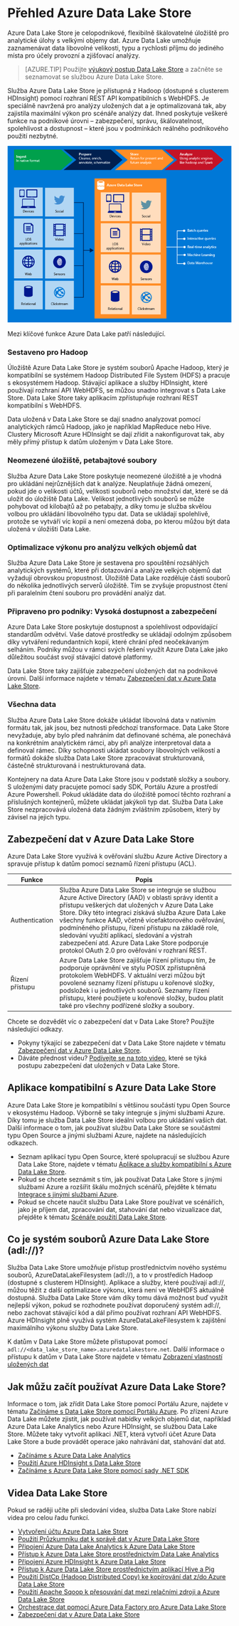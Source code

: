 <properties
   pageTitle="Přehled Azure Data Lake Store | Azure"
   description="Seznámení se službou Azure Data Lake Store a jejími výhodami oproti jiným úložištím dat"
   services="data-lake-store"
   documentationCenter=""
   authors="nitinme"
   manager="paulettm"
   editor="cgronlun"/>

<tags
   ms.service="data-lake-store"
   ms.devlang="na"
   ms.topic="get-started-article"
   ms.tgt_pltfrm="na"
   ms.workload="big-data"
   ms.date="08/02/2016"
   ms.author="nitinme"/>

# Přehled Azure Data Lake Store

Azure Data Lake Store je celopodnikové, flexibilně škálovatelné úložiště pro analytické úlohy s velkými objemy dat. Azure Data Lake umožňuje zaznamenávat data libovolné velikosti, typu a rychlosti příjmu do jediného místa pro účely provozní a zjišťovací analýzy.

> [AZURE.TIP] Použijte [výukový postup Data Lake Store](https://azure.microsoft.com/documentation/learning-paths/data-lake-store-self-guided-training/) a začněte se seznamovat se službou Azure Data Lake Store.

Služba Azure Data Lake Store je přístupná z Hadoop (dostupné s clusterem HDInsight) pomocí rozhraní REST API kompatibilních s WebHDFS. Je speciálně navržená pro analýzy uložených dat a je optimalizovaná tak, aby zajistila maximální výkon pro scénáře analýzy dat. Ihned poskytuje veškeré funkce na podnikové úrovni – zabezpečení, správu, škálovatelnost, spolehlivost a dostupnost – které jsou v podmínkách reálného podnikového použití nezbytné.


![Azure Data Lake](./media/data-lake-store-overview/data-lake-store-concept.png)

Mezi klíčové funkce Azure Data Lake patří následující.

### Sestaveno pro Hadoop

Úložiště Azure Data Lake Store je systém souborů Apache Hadoop, který je kompatibilní se systémem Hadoop Distributed File System (HDFS) a pracuje s ekosystémem Hadoop.  Stávající aplikace a služby HDInsight, které používají rozhraní API WebHDFS, se můžou snadno integrovat s Data Lake Store. Data Lake Store taky aplikacím zpřístupňuje rozhraní REST kompatibilní s WebHDFS.

Data uložená v Data Lake Store se dají snadno analyzovat pomocí analytických rámců Hadoop, jako je například MapReduce nebo Hive. Clustery Microsoft Azure HDInsight se dají zřídit a nakonfigurovat tak, aby měly přímý přístup k datům uloženým v Data Lake Store.

### Neomezené úložiště, petabajtové soubory

Služba Azure Data Lake Store poskytuje neomezené úložiště a je vhodná pro ukládání nejrůznějších dat k analýze. Neuplatňuje žádná omezení, pokud jde o velikosti účtů, velikosti souborů nebo množství dat, které se dá uložit do úložiště Data Lake. Velikost jednotlivých souborů se může pohybovat od kilobajtů až po petabajty, a díky tomu je služba skvělou volbou pro ukládání libovolného typu dat. Data se ukládají spolehlivě, protože se vytváří víc kopií a není omezená doba, po kterou můžou být data uložená v úložišti Data Lake.

### Optimalizace výkonu pro analýzu velkých objemů dat

Služba Azure Data Lake Store je sestavena pro spouštění rozsáhlých analytických systémů, které při dotazování a analýze velkých objemů dat vyžadují obrovskou propustnost. Úložiště Data Lake rozděluje části souborů do několika jednotlivých serverů úložiště. Tím se zvyšuje propustnost čtení při paralelním čtení souboru pro provádění analýz dat.


### Připraveno pro podniky: Vysoká dostupnost a zabezpečení

Azure Data Lake Store poskytuje dostupnost a spolehlivost odpovídající standardům odvětví. Vaše datové prostředky se ukládají odolným způsobem díky vytváření redundantních kopií, které chrání před neočekávaným selháním. Podniky můžou v rámci svých řešení využít Azure Data Lake jako důležitou součást svojí stávající datové platformy.

Data Lake Store taky zajišťuje zabezpečení uložených dat na podnikové úrovni. Další informace najdete v tématu [Zabezpečení dat v Azure Data Lake Store](#DataLakeStoreSecurity).


### Všechna data

Služba Azure Data Lake Store dokáže ukládat libovolná data v nativním formátu tak, jak jsou, bez nutnosti předchozí transformace. Data Lake Store nevyžaduje, aby bylo před nahráním dat definované schéma, ale ponechává na konkrétním analytickém rámci, aby při analýze interpretoval data a definoval rámec. Díky schopnosti ukládat soubory libovolných velikostí a formátů dokáže služba Data Lake Store zpracovávat strukturovaná, částečně strukturovaná i nestrukturovaná data.

Kontejnery na data Azure Data Lake Store jsou v podstatě složky a soubory. S uloženými daty pracujete pomocí sady SDK, Portálu Azure a prostředí Azure Powershell. Pokud ukládáte data do úložiště pomocí těchto rozhraní a příslušných kontejnerů, můžete ukládat jakýkoli typ dat. Služba Data Lake Store nezpracovává uložená data žádným zvláštním způsobem, který by závisel na jejich typu.


## <a name="DataLakeStoreSecurity"></a>Zabezpečení dat v Azure Data Lake Store

Azure Data Lake Store využívá k ověřování službu Azure Active Directory a spravuje přístup k datům pomocí seznamů řízení přístupu (ACL).

| Funkce                                 | Popis                              |
|-----------------------------------------|------------------------------------------|
| Authentication | Služba Azure Data Lake Store se integruje se službou Azure Active Directory (AAD) v oblasti správy identit a přístupu veškerých dat uložených v Azure Data Lake Store. Díky této integraci získává služba Azure Data Lake všechny funkce AAD, včetně vícefaktorového ověřování, podmíněného přístupu, řízení přístupu na základě role, sledování využití aplikací, sledování a výstrah zabezpečení atd. Azure Data Lake Store podporuje protokol OAuth 2.0 pro ověřování v rozhraní REST. |
| Řízení přístupu                          | Azure Data Lake Store zajišťuje řízení přístupu tím, že podporuje oprávnění ve stylu POSIX zpřístupněná protokolem WebHDFS. V aktuální verzi můžou být povolené seznamy řízení přístupu u kořenové složky, podsložek i u jednotlivých souborů. Seznamy řízení přístupu, které použijete u kořenové složky, budou platit také pro všechny podřízené složky a soubory.|

Chcete se dozvědět víc o zabezpečení dat v Data Lake Store? Použijte následující odkazy.

* Pokyny týkající se zabezpečení dat v Data Lake Store najdete v tématu [Zabezpečení dat v Azure Data Lake Store](data-lake-store-secure-data.md).
* Dáváte přednost videu? [Podívejte se na toto video](https://mix.office.com/watch/1q2mgzh9nn5lx), které se týká postupu zabezpečení dat uložených v Data Lake Store.

## Aplikace kompatibilní s Azure Data Lake Store

Azure Data Lake Store je kompatibilní s většinou součástí typu Open Source v ekosystému Hadoop. Výborně se taky integruje s jinými službami Azure. Díky tomu je služba Data Lake Store ideální volbou pro ukládání vašich dat. Další informace o tom, jak používat službu Data Lake Store se součástmi typu Open Source a jinými službami Azure, najdete na následujících odkazech.

* Seznam aplikací typu Open Source, které spolupracují se službou Azure Data Lake Store, najdete v tématu [Aplikace a služby kompatibilní s Azure Data Lake Store](data-lake-store-compatible-oss-other-applications.md).
* Pokud se chcete seznámit s tím, jak používat Data Lake Store s jinými službami Azure a rozšířit škálu možných scénářů, přejděte k tématu [Integrace s jinými službami Azure](data-lake-store-integrate-with-other-services.md).
* Pokud se chcete naučit službu Data Lake Store používat ve scénářích, jako je příjem dat, zpracování dat, stahování dat nebo vizualizace dat, přejděte k tématu [Scénáře použití Data Lake Store](data-lake-store-data-scenarios.md).

## Co je systém souborů Azure Data Lake Store (adl://)?

Služba Data Lake Store umožňuje přístup prostřednictvím nového systému souborů, AzureDataLakeFilesystem (adl://), a to v prostředích Hadoop (dostupné s clusterem HDInsight). Aplikace a služby, které používají adl://, můžou těžit z další optimalizace výkonu, která není ve WebHDFS aktuálně dostupná. Služba Data Lake Store vám díky tomu dává možnost buď využít nejlepší výkon, pokud se rozhodnete používat doporučený systém adl://, nebo zachovat stávající kód a dál přímo používat rozhraní API WebHDFS. Azure HDInsight plně využívá systém AzureDataLakeFilesystem k zajištění maximálního výkonu služby Data Lake Store.

K datům v Data Lake Store můžete přistupovat pomocí `adl://<data_lake_store_name>.azuredatalakestore.net`. Další informace o přístupu k datům v Data Lake Store najdete v tématu [Zobrazení vlastností uložených dat](data-lake-store-get-started-portal.md#properties)

## Jak můžu začít používat Azure Data Lake Store?

Informace o tom, jak zřídit Data Lake Store pomocí Portálu Azure, najdete v tématu [Začínáme s Data Lake Store pomocí Portálu Azure](data-lake-store-get-started-portal.md). Po zřízení Azure Data Lake můžete zjistit, jak používat nabídky velkých objemů dat, například Azure Data Lake Analytics nebo Azure HDInsight, se službou Data Lake Store. Můžete taky vytvořit aplikaci .NET, která vytvoří účet Azure Data Lake Store a bude provádět operace jako nahrávání dat, stahování dat atd.

- [Začínáme s Azure Data Lake Analytics](../data-lake-analytics/data-lake-analytics-get-started-portal.md)
- [Použití Azure HDInsight s Data Lake Store](data-lake-store-hdinsight-hadoop-use-portal.md)
- [Začínáme s Azure Data Lake Store pomocí sady .NET SDK](data-lake-store-get-started-net-sdk.md)


## Videa Data Lake Store

Pokud se raději učíte při sledování videa, služba Data Lake Store nabízí videa pro celou řadu funkcí.

* [Vytvoření účtu Azure Data Lake Store](https://mix.office.com/watch/1k1cycy4l4gen)
* [Použití Průzkumníku dat k správě dat v Azure Data Lake Store](https://mix.office.com/watch/icletrxrh6pc)
* [Připojení Azure Data Lake Analytics k Azure Data Lake Store](https://mix.office.com/watch/qwji0dc9rx9k)
* [Přístup k Azure Data Lake Store prostřednictvím Data Lake Analytics](https://mix.office.com/watch/1n0s45up381a8)
* [Připojení Azure HDInsight k Azure Data Lake Store](https://mix.office.com/watch/l93xri2yhtp2)
* [Přístup k Azure Data Lake Store prostřednictvím aplikací Hive a Pig](https://mix.office.com/watch/1n9g5w0fiqv1q)
* [Použití DistCp (Hadoop Distributed Copy) ke kopírování dat z/do Azure Data Lake Store](https://mix.office.com/watch/1liuojvdx6sie)
* [Použití Apache Sqoop k přesouvání dat mezi relačními zdroji a Azure Data Lake Store](https://mix.office.com/watch/1butcdjxmu114)
* [Orchestrace dat pomocí Azure Data Factory pro Azure Data Lake Store](https://mix.office.com/watch/1oa7le7t2u4ka)
* [Zabezpečení dat v Azure Data Lake Store](https://mix.office.com/watch/1q2mgzh9nn5lx)






<!---HONumber=Aug16_HO4-->


